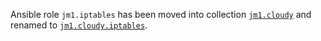 Ansible role `jm1.iptables` has been moved into collection
[`jm1.cloudy`](https://github.com/JM1/ansible-collection-jm1-cloudy) and renamed to
[`jm1.cloudy.iptables`](https://github.com/JM1/ansible-collection-jm1-cloudy/tree/master/roles/iptables).
